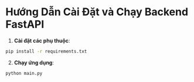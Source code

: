 # Hướng Dẫn Cài Đặt và Chạy Backend FastAPI

1. **Cài đặt các phụ thuộc**:

```bash
pip install -r requirements.txt
```
2. **Chạy ứng dụng**:

```bash
python main.py
```

